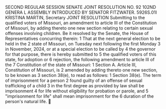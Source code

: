 SECOND REGULAR SESSION
SENATE JOINT RESOLUTION NO. 92
102ND GENERA L ASSEMBLY
INTRODUCED BY SENATOR FITZWATER.
5926S.01I KRISTINA MARTIN, Secretary
JOINT RESOLUTION
Submitting to the qualified voters of Missouri, an amendment to article III of the Constitution of
Missouri, by adding thereto one new section relating to certain sexual offenses
involving children.
Be it resolved by the Senate, the House of Representatives concurring therein:
1 That at the next general election to be held in the
2 state of Missouri, on Tuesday next following the first Monday
3 in November, 2024, or at a special election to be called by
4 the governor for that purpose, there is hereby submitted to
5 the qualified voters of this state, for adoption or
6 rejection, the following amendment to article III of the
7 Constitution of the state of Missouri:
1 Section A. Article III, Constitution of Missouri, is
2 amended by adding thereto one new section, to be known as
3 section 38(e), to read as follows:
1 Section 38(e). The term of imprisonment for a person
2 found guilty of an offense of sexual trafficking of a child
3 in the first degree as provided by law shall be imprisonment
4 for life without eligibility for probation or parole, and
5 "imprisonment for life" shall mean imprisonment for the
6 duration of the person's natural life.

